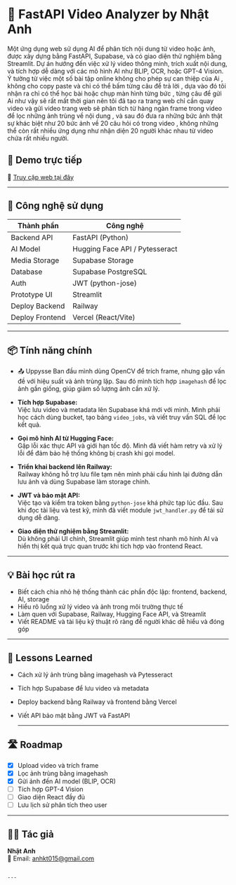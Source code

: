 # 🎥 FastAPI Video Analyzer by Nhật Anh

Một ứng dụng web sử dụng AI để phân tích nội dung từ video hoặc ảnh, được xây dựng bằng FastAPI, Supabase, và có giao diện thử nghiệm bằng Streamlit. Dự án hướng đến việc xử lý video thông minh, trích xuất nội dung, và tích hợp dễ dàng với các mô hình AI như BLIP, OCR, hoặc GPT-4 Vision.
Ý tưởng từ việc một số bài tập online không cho phép sự can thiệp của Ai , không cho copy paste và chỉ có thể bấm từng câu để trả lời , dựa vào đó tôi nhận ra chỉ có thể học bài hoặc chụp màn hình từng bức , từng câu để gửi Ai như vậy sẽ rất mất thời gian nên tôi đã tạo ra trang web chỉ cần quay video và gửi video trang web sẽ phân tích từ hàng ngàn frame trong video để lọc những ảnh trùng về nội dung , và sau đó đưa ra những bức ảnh thật sự khác biệt như 20 bức ảnh về 20 câu hỏi có trong video , không những thể còn rất nhiều ứng dụng như nhận diện 20 người khác nhau từ video chứa rất nhiều người. 

## 🚀 Demo trực tiếp

🔗 [Truy cập web tại đây](https://ai-image-app-frontend-super-anhkt015s-projects.vercel.app/)

---

## 🧱 Công nghệ sử dụng

| Thành phần       | Công nghệ            |
|------------------|----------------------|
| Backend API      | FastAPI (Python)     |
| AI Model         | Hugging Face API / Pytesseract |
| Media Storage    | Supabase Storage     |
| Database         | Supabase PostgreSQL  |
| Auth             | JWT (python-jose)    |
| Prototype UI     | Streamlit            |
| Deploy Backend   | Railway              |
| Deploy Frontend  | Vercel (React/Vite)  |

---

## 📦 Tính năng chính

- 📤 Uppysse
   Ban đầu mình dùng OpenCV để trích frame, nhưng gặp vấn đề với hiệu suất và ảnh trùng lặp. Sau đó mình tích hợp `imagehash` để lọc ảnh gần giống, giúp giảm số lượng ảnh cần xử lý.

- **Tích hợp Supabase:**  
  Việc lưu video và metadata lên Supabase khá mới với mình. Mình phải học cách dùng bucket, tạo bảng `video_jobs`, và viết truy vấn SQL để lọc kết quả.

- **Gọi mô hình AI từ Hugging Face:**  
  Gặp lỗi xác thực API và giới hạn tốc độ. Mình đã viết hàm retry và xử lý lỗi để đảm bảo hệ thống không bị crash khi gọi model.

- **Triển khai backend lên Railway:**  
  Railway không hỗ trợ lưu file tạm nên mình phải cấu hình lại đường dẫn lưu ảnh và dùng Supabase làm storage chính.

- **JWT và bảo mật API:**  
  Việc tạo và kiểm tra token bằng `python-jose` khá phức tạp lúc đầu. Sau khi đọc tài liệu và test kỹ, mình đã viết module `jwt_handler.py` để tái sử dụng dễ dàng.

- **Giao diện thử nghiệm bằng Streamlit:**  
  Dù không phải UI chính, Streamlit giúp mình test nhanh mô hình AI và hiển thị kết quả trực quan trước khi tích hợp vào frontend React.

---

## 💡 Bài học rút ra

- Biết cách chia nhỏ hệ thống thành các phần độc lập: frontend, backend, AI, storage
- Hiểu rõ luồng xử lý video và ảnh trong môi trường thực tế
- Làm quen với Supabase, Railway, Hugging Face API, và Streamlit
- Viết README và tài liệu kỹ thuật rõ ràng để người khác dễ hiểu và đóng góp
---

## 🧠 Lessons Learned

- Cách xử lý ảnh trùng bằng imagehash và Pytesseract
- Tích hợp Supabase để lưu video và metadata
- Deploy backend bằng Railway và frontend bằng Vercel
- Viết API bảo mật bằng JWT và FastAPI

  ---
  
## 🛣 Roadmap

- [x] Upload video và trích frame
- [x] Lọc ảnh trùng bằng imagehash
- [x] Gửi ảnh đến AI model (BLIP, OCR)
- [ ] Tích hợp GPT-4 Vision
- [ ] Giao diện React đầy đủ
- [ ] Lưu lịch sử phân tích theo user

---

## 👨‍💻 Tác giả

**Nhật Anh**  
📧 Email: anhkt015@gmail.com
```

---
